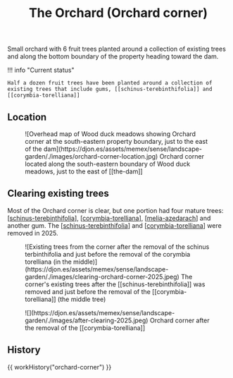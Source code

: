 ﻿---
tags:
- gardens
- sense
- landscape
title: The Orchard (Orchard corner)
type: zone
---
Small orchard with 6 fruit trees planted around a collection of existing trees and along the bottom boundary of the property heading toward the dam.

!!! info "Current status"

    Half a dozen fruit trees have been planted around a collection of existing trees that include gums, [[schinus-terebinthifolia]] and [[corymbia-torelliana]]


## Location 

<figure markdown>
![Overhead map of Wood duck meadows showing Orchard corner at the south-eastern property boundary, just to the east of the dam](https://djon.es/assets/memex/sense/landscape-garden/./images/orchard-corner-location.jpg)
<caption>Orchard corner located along the south-eastern boundary of Wood duck meadows, just to the east of [[the-dam]]</caption>
</figure>

## Clearing existing trees

Most of the Orchard corner is clear, but one portion had four mature trees: [[schinus-terebinthifolia]], [[corymbia-torelliana]], [[melia-azedarach]] and another gum. The [[schinus-terebinthifolia]] and [[corymbia-torelliana]] were removed in 2025.

<figure markdown>
![Existing trees from the corner after the removal of the schinus terbinthifolia and just before the removal of the corymbia torelliana (in the middle)](https://djon.es/assets/memex/sense/landscape-garden/./images/clearing-orchard-corner-2025.jpeg)
<caption>The corner's existing trees after the [[schinus-terebinthifolia]] was removed and just before the removal of the [[corymbia-torelliana]] (the middle tree)</caption>
</figure>

<figure markdown>
![](https://djon.es/assets/memex/sense/landscape-garden/./images/after-clearing-2025.jpeg)
<caption>Orchard corner after the removal of the [[corymbia-torelliana]]</caption>
</figure>

## History

{{ workHistory("orchard-corner") }}

[//begin]: # "Autogenerated link references for markdown compatibility"
[schinus-terebinthifolia]: plants/schinus-terebinthifolia "Schinus Terebinthifolia (Brazilian pepper tree)"
[corymbia-torelliana]: plants/corymbia-torelliana "Corymbia Torelliana (Cadaghi)"
[melia-azedarach]: plants/melia-azedarach "Melia azedarach (white cedar)"
[//end]: # "Autogenerated link references"